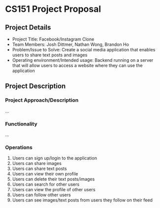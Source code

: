 # CS151 Project Proposal

## Project Details

* Project Title: Facebook/Instagram Clone
* Team Members: Josh Dittmer, Nathan Wong, Brandon Ho
* Problem/Issue to Solve: Create a social media application that enables users to share text posts and images
* Operating environment/Intended usage: Backend running on a server that will allow users to access a website where they can use the application

## Project Description

### Project Approach/Description
...

### Functionality
...

### Operations
1. Users can sign up/login to the application
2. Users can share images
3. Users can share text posts
4. Users can view their own profile
5. Users can delete their text posts/images
6. Users can search for other users
7. Users can view the profile of other users
8. Users can follow other users
9. Users can see images/text posts from users they follow on their feed
